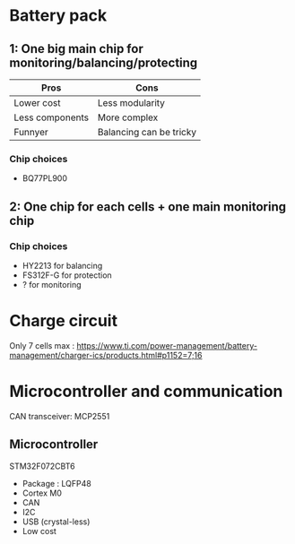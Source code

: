 # Battery pack
## 1: One big main chip for monitoring/balancing/protecting

| Pros              | Cons              |
|-------------------|-------------------|
| Lower cost        | Less modularity   |
| Less components   | More complex      |
| Funnyer           | Balancing can be tricky |

### Chip choices

- BQ77PL900 

## 2: One chip for each cells + one main monitoring chip

### Chip choices

- HY2213 for balancing
- FS312F-G for protection
- ? for monitoring

# Charge circuit

Only 7 cells max : https://www.ti.com/power-management/battery-management/charger-ics/products.html#p1152=7;16


# Microcontroller and communication

CAN transceiver: MCP2551

## Microcontroller
STM32F072CBT6
- Package : LQFP48
- Cortex M0
- CAN
- I2C
- USB (crystal-less)
- Low cost
